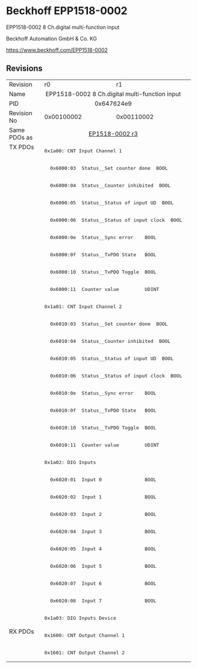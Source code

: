 # Beckhoff EPP1518-0002

EPP1518-0002 8 Ch.digital multi-function input

Beckhoff Automation GmbH & Co. KG

https://www.beckhoff.com/EPP1518-0002

## Revisions
<table>
<tr >
<td>Revision</td>
<td>r0</td>
<td>r1</td>
</tr>
<tr >
<td>Name</td>
<td colspan=2 align="center">EPP1518-0002 8 Ch.digital multi-function input</td>
</tr>
<tr >
<td>PID</td>
<td colspan=2 align="center">0x647624e9</td>
</tr>
<tr >
<td>Revision No</td>
<td>0x00100002</td>
<td>0x00110002</td>
</tr>
<tr >
<td>Same PDOs as</td>
<td colspan=2 align="center"><a href="EP1518-0002">EP1518-0002 r3</a></td>
</tr>
<tr class="txpdo pdosection">
<td rowspan=28 valign=top>TX PDOs</td>
<td colspan=2 align="left"><pre>0x1a00: CNT Input Channel 1</pre></td>
<td></td>
</tr>
<tr class="txpdo">
<td colspan=2 align="left"><pre>  0x6000:03  Status__Set counter done  BOOL</pre></td>
</tr>
<tr class="txpdo">
<td colspan=2 align="left"><pre>  0x6000:04  Status__Counter inhibited  BOOL</pre></td>
</tr>
<tr class="txpdo">
<td colspan=2 align="left"><pre>  0x6000:05  Status__Status of input UD  BOOL</pre></td>
</tr>
<tr class="txpdo">
<td colspan=2 align="left"><pre>  0x6000:06  Status__Status of input clock  BOOL</pre></td>
</tr>
<tr class="txpdo">
<td colspan=2 align="left"><pre>  0x6000:0e  Status__Sync error    BOOL</pre></td>
</tr>
<tr class="txpdo">
<td colspan=2 align="left"><pre>  0x6000:0f  Status__TxPDO State   BOOL</pre></td>
</tr>
<tr class="txpdo">
<td colspan=2 align="left"><pre>  0x6000:10  Status__TxPDO Toggle  BOOL</pre></td>
</tr>
<tr class="txpdo">
<td colspan=2 align="left"><pre>  0x6000:11  Counter value         UDINT</pre></td>
</tr>
<tr class="txpdo pdosection">
<td colspan=2 align="left"><pre>0x1a01: CNT Input Channel 2</pre></td>
</tr>
<tr class="txpdo">
<td colspan=2 align="left"><pre>  0x6010:03  Status__Set counter done  BOOL</pre></td>
</tr>
<tr class="txpdo">
<td colspan=2 align="left"><pre>  0x6010:04  Status__Counter inhibited  BOOL</pre></td>
</tr>
<tr class="txpdo">
<td colspan=2 align="left"><pre>  0x6010:05  Status__Status of input UD  BOOL</pre></td>
</tr>
<tr class="txpdo">
<td colspan=2 align="left"><pre>  0x6010:06  Status__Status of input clock  BOOL</pre></td>
</tr>
<tr class="txpdo">
<td colspan=2 align="left"><pre>  0x6010:0e  Status__Sync error    BOOL</pre></td>
</tr>
<tr class="txpdo">
<td colspan=2 align="left"><pre>  0x6010:0f  Status__TxPDO State   BOOL</pre></td>
</tr>
<tr class="txpdo">
<td colspan=2 align="left"><pre>  0x6010:10  Status__TxPDO Toggle  BOOL</pre></td>
</tr>
<tr class="txpdo">
<td colspan=2 align="left"><pre>  0x6010:11  Counter value         UDINT</pre></td>
</tr>
<tr class="txpdo pdosection">
<td colspan=2 align="left"><pre>0x1a02: DIG Inputs</pre></td>
</tr>
<tr class="txpdo">
<td colspan=2 align="left"><pre>  0x6020:01  Input 0               BOOL</pre></td>
</tr>
<tr class="txpdo">
<td colspan=2 align="left"><pre>  0x6020:02  Input 1               BOOL</pre></td>
</tr>
<tr class="txpdo">
<td colspan=2 align="left"><pre>  0x6020:03  Input 2               BOOL</pre></td>
</tr>
<tr class="txpdo">
<td colspan=2 align="left"><pre>  0x6020:04  Input 3               BOOL</pre></td>
</tr>
<tr class="txpdo">
<td colspan=2 align="left"><pre>  0x6020:05  Input 4               BOOL</pre></td>
</tr>
<tr class="txpdo">
<td colspan=2 align="left"><pre>  0x6020:06  Input 5               BOOL</pre></td>
</tr>
<tr class="txpdo">
<td colspan=2 align="left"><pre>  0x6020:07  Input 6               BOOL</pre></td>
</tr>
<tr class="txpdo">
<td colspan=2 align="left"><pre>  0x6020:08  Input 7               BOOL</pre></td>
</tr>
<tr class="txpdo pdosection">
<td colspan=2 align="left"><pre>0x1a03: DIG Inputs Device</pre></td>
</tr>
<tr class="rxpdo pdosection">
<td rowspan=2 valign=top>RX PDOs</td>
<td colspan=2 align="left"><pre>0x1600: CNT Output Channel 1</pre></td>
<td></td>
</tr>
<tr class="rxpdo pdosection">
<td colspan=2 align="left"><pre>0x1601: CNT Output Channel 2</pre></td>
</tr>
</table>
